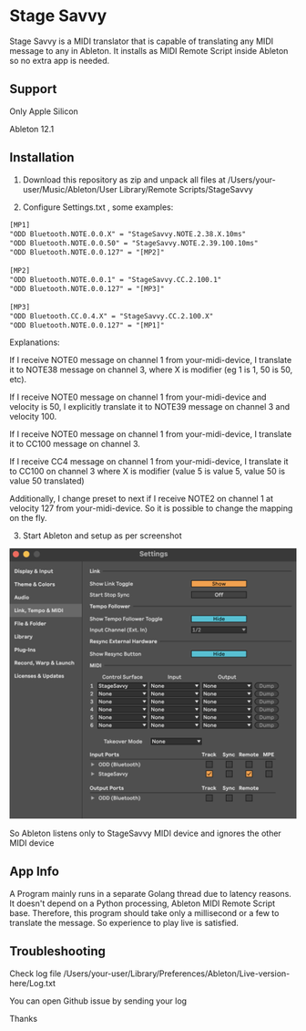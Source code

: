 # Stage Savvy

Stage Savvy is a MIDI translator that is capable of translating any MIDI message to any in Ableton. It installs as MIDI Remote Script inside Ableton so no extra app is needed.

## Support

Only Apple Silicon

Ableton 12.1

## Installation

1) Download this repository as zip and unpack all files at /Users/your-user/Music/Ableton/User Library/Remote Scripts/StageSavvy

2) Configure Settings.txt , some examples:

```
[MP1]
"ODD Bluetooth.NOTE.0.0.X" = "StageSavvy.NOTE.2.38.X.10ms"
"ODD Bluetooth.NOTE.0.0.50" = "StageSavvy.NOTE.2.39.100.10ms"
"ODD Bluetooth.NOTE.0.0.127" = "[MP2]"

[MP2]
"ODD Bluetooth.NOTE.0.0.1" = "StageSavvy.CC.2.100.1"
"ODD Bluetooth.NOTE.0.0.127" = "[MP3]"

[MP3]
"ODD Bluetooth.CC.0.4.X" = "StageSavvy.CC.2.100.X"
"ODD Bluetooth.NOTE.0.0.127" = "[MP1]"
```

Explanations:

If I receive NOTE0 message on channel 1 from your-midi-device, I translate it to NOTE38 message on channel 3, where X is modifier (eg 1 is 1, 50 is 50, etc).

If I receive NOTE0 message on channel 1 from your-midi-device and velocity is 50, I explicitly translate it to NOTE39 message on channel 3 and velocity 100.

If I receive NOTE0 message on channel 1 from your-midi-device, I translate it to CC100 message on channel 3.

If I receive CC4 message on channel 1 from your-midi-device, I translate it to CC100 on channel 3 where X is modifier (value 5 is value 5, value 50 is value 50 translated)

Additionally, I change preset to next if I receive NOTE2 on channel 1 at velocity 127 from your-midi-device. So it is possible to change the mapping on the fly.

3) Start Ableton and setup as per screenshot

![Configuration](images/Configuration.png)

So Ableton listens only to StageSavvy MIDI device and ignores the other MIDI device

## App Info

A Program mainly runs in a separate Golang thread due to latency reasons. It doesn't depend on a Python processing, Ableton MIDI Remote Script base. Therefore, this program should take only a millisecond or a few to translate the message. So experience to play live is satisfied.

## Troubleshooting

Check log file /Users/your-user/Library/Preferences/Ableton/Live-version-here/Log.txt

You can open Github issue by sending your log

Thanks